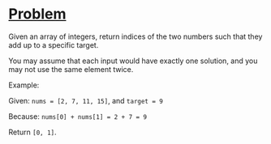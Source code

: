 # [Problem](https://leetcode.com/problems/two-sum)

Given an array of integers, return indices of the two numbers such that they add up to a specific target.

You may assume that each input would have exactly one solution, and you may not use the same element twice.

Example:

Given: `nums = [2, 7, 11, 15]`, and `target = 9`

Because: `nums[0] + nums[1] = 2 + 7 = 9`

Return `[0, 1]`.
